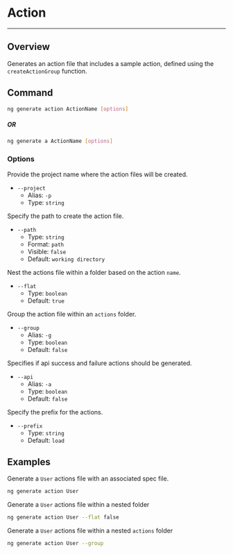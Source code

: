 # Action

---

## Overview

Generates an action file that includes a sample action,
defined using the `createActionGroup` function.

## Command

```sh
ng generate action ActionName [options]
```

##### OR

```sh
ng generate a ActionName [options]
```

### Options

Provide the project name where the action files will be created.

- `--project`
  - Alias: `-p`
  - Type: `string`

Specify the path to create the action file.
- `--path`
  - Type: `string`
  - Format: `path`
  - Visible: `false`
  - Default: `working directory`

Nest the actions file within a folder based on the action `name`.

- `--flat`
  - Type: `boolean`
  - Default: `true`

Group the action file within an `actions` folder.

- `--group`
  - Alias: `-g`
  - Type: `boolean`
  - Default: `false`

Specifies if api success and failure actions should be generated.

- `--api`
  - Alias: `-a`
  - Type: `boolean`
  - Default: `false`  


Specify the prefix for the actions.

- `--prefix`
  - Type: `string`
  - Default: `load`

## Examples

Generate a `User` actions file with an associated spec file.

```sh
ng generate action User
```

Generate a `User` actions file within a nested folder

```sh
ng generate action User --flat false
```

Generate a `User` actions file within a nested `actions` folder

```sh
ng generate action User --group
```
